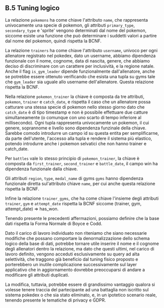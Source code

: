 ## B.5 Tuning logico

La relazione `pokemons` ha come chiave l'attributo `name`, che rappresenta univocamente una specie di pokemon, gli attributi `primary_type`, `secondary_type` e 'sprite' vengono determinati dal nome del pokemon, siccome esiste una funzione che può determinare i suddetti valori a partire dal nome del pokemon, quindi rispetta la BCNF.

La relazione `trainers` ha come chiave l'attributo `username`, univoco per ogni allenatore registrato nel pokedex, dato un username, abbiamo dipendenza funzionale con il nome, cognome, data di nascita, genere, che abbiamo deciso di discriminare con un carattere per inclusività, e la regione natale. Anche il flag `is_gym_leader` dipende funzionalmente dall'allenatore, anche se potrebbe essere ottenuto verificando che esista una tupla su gyms tale che `gym_leader` sia uguale allo username dell'allenatore. Questa relazione rispetta la BCNF.

Nella relazione `pokemon_trainer` la chiave è composta da tre attributi, `pokemon`, `trainer` e `catch_date`, e rispetta il caso che un allenatore possa catturare una stessa specie di pokemon nello stesso giorno dato che `catch_date` è di tipo timestamp e non è possibile effettuare due catture simultaneamente (o comunque con uno scarto di tempo inferiore al millisecondo). Ogni tupla rappresenta univocamente un pokemon, il cui genere, soprannome e livello sono dipendenza funzinale della chiave. Sarebbe comodo introdurre un campo id su questa entita per semplificarne, da parte dell'utente, l'accesso alla tupla e rendere il sistema più elastico, potendo introdurre anche i pokemon selvatici che non hanno trainer e catch_date.

Per `battles` vale lo stesso principio di `pokemon_trainer`, la chiave è composta da `first_trainer`, `second_trainer` e `battle_date`, il campo win ha dipendenza funzionale dalla chiave.


Gli attributi `region`, `type`, `medal_name` di gyms `gyms` hanno dipendenza funzionale diretta sul'attributo chiave `name`, per cui anche questa relazione rispetta la BCNF.

Infine la relazione `trainer_gyms`, che ha come chiave l'insieme degli attributi `trainer`, `gym` e `attempt_date` rispetta la BCNF siccome (trainer, gym, attempt_date) => has_won.

Tenendo presente le precedenti affermazioni, possiamo definire che la base dati rispetta la Forma Normale di Boyce e Codd.


Dato il carico di lavoro individuato non riteniamo che siano necessarie modifiche che possano comportare la denormalizzazione dello schema logico della base di dati, potrebbe tornare utile inserire il nome e il cognome degli allenatori dentro la relazione, ma dato che questi ultimi, nel carico di lavoro definito, vengono acceduti esclusivamente su query ad alta selettività, che traggono già beneficio dal tuning fisico proposto e porterebbero un inutile complicazione successivamente sul layer applicativo che in aggiornamento dovrebbe preoccuparsi di andare a modificare gli attributi duplicati.

La modifica, tuttavia, potrebbe essere di grandissimo vantaggio qualora si volesse tenere traccia del partecipante ad una battaglia non iscritto sul sistema pokedex o che sia stato eliminato, e, in un ipotetico scenario reale, tenendo presente le tematiche di privacy e GDPR.